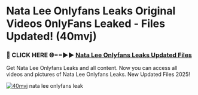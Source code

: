 # Nata Lee Onlyfans Leaks Original Videos 0nlyFans Leaked - Files Updated! (40mvj)

<h3>🔴 CLICK HERE 🌐==►► <a href="https://tinyurl.com/3hn5wdd3" rel="nofollow">Nata Lee Onlyfans Leaks Updated Files</a></h3>

Get Nata Lee Onlyfans Leaks and all content. Now you can access all videos and pictures of Nata Lee Onlyfans Leaks. New Updated Files 2025!

[![40mvj](https://i.imgur.com/4HnBqBT.gif)](https://tinyurl.com/3hn5wdd3)
nata lee onlyfans leak